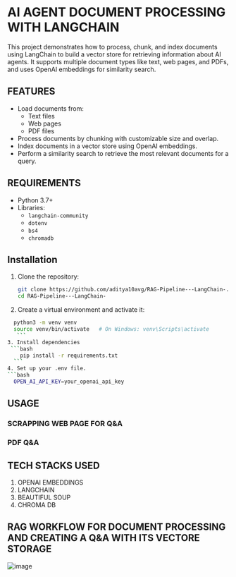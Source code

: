 # AI AGENT DOCUMENT PROCESSING WITH LANGCHAIN

This project demonstrates how to process, chunk, and index documents using LangChain to build a vector store for retrieving information about AI agents. It supports multiple document types like text, web pages, and PDFs, and uses OpenAI embeddings for similarity search.

## FEATURES

- Load documents from:
  - Text files
  - Web pages
  - PDF files
- Process documents by chunking with customizable size and overlap.
- Index documents in a vector store using OpenAI embeddings.
- Perform a similarity search to retrieve the most relevant documents for a query.

## REQUIREMENTS

- Python 3.7+
- Libraries:
  - `langchain-community`
  - `dotenv`
  - `bs4`
  - `chromadb`

## Installation

1. Clone the repository:
   ```bash
   git clone https://github.com/aditya10avg/RAG-Pipeline---LangChain-.git
   cd RAG-Pipeline---LangChain-
   ```
2. Create a virtual environment and activate it:

  ```bash
    python3 -m venv venv
    source venv/bin/activate   # On Windows: venv\Scripts\activate
     ```
3. Install dependencies
   ```bash
      pip install -r requirements.txt
    ```
4. Set up your .env file.
  ```bash
    OPEN_AI_API_KEY=your_openai_api_key
   ```
## USAGE
### SCRAPPING WEB PAGE FOR Q&A
### PDF Q&A

## TECH STACKS USED
1. OPENAI EMBEDDINGS
2. LANGCHAIN
3. BEAUTIFUL SOUP
4. CHROMA DB

## RAG WORKFLOW FOR DOCUMENT PROCESSING AND CREATING A Q&A WITH ITS VECTORE STORAGE

![image](https://github.com/user-attachments/assets/1c4310a9-cf9a-406c-9d2b-25d9239d8dc5)
